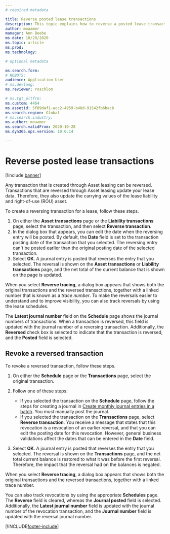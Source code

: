 ```yaml
---
# required metadata

title: Reverse posted lease transactions
description: This topic explains how to reverse a posted lease transaction. Any transaction that is created through Asset leasing can be reversed.
author: moaamer
manager: Ann Beebe
ms.date: 10/28/2020
ms.topic: article
ms.prod: 
ms.technology: 

# optional metadata

ms.search.form: 
# ROBOTS: 
audience: Application User
# ms.devlang: 
ms.reviewer: roschlom

# ms.tgt_pltfrm: 
ms.custom: 4464
ms.assetid: 5f89daf1-acc2-4959-b48d-91542fb6bacb
ms.search.region: Global
# ms.search.industry: 
ms.author: moaamer
ms.search.validFrom: 2020-10-28
ms.dyn365.ops.version: 10.0.14

---
```


# Reverse posted lease transactions

[!include [banner](../includes/banner.md)]

Any transaction that is created through Asset leasing can be reversed. Transactions that are reversed through Asset leasing update your lease data. Therefore, they also update the carrying values of the lease liability and right-of-use (ROU) asset.

To create a reversing transaction for a lease, follow these steps.

1. On either the **Asset transactions** page or the **Liability transactions** page, select the transaction, and then select **Reverse transaction**.
2. In the dialog box that appears, you can edit the date when the reversing entry will be posted. By default, the **Date** field is set to the transaction posting date of the transaction that you selected. The reversing entry can't be posted earlier than the original posting date of the selected transaction.
3. Select **OK**. A journal entry is posted that reverses the entry that you selected. The reversal is shown on the **Asset transactions** or **Liability transactions** page, and the net total of the current balance that is shown on the page is updated.

When you select **Reverse tracing**, a dialog box appears that shows both the original transactions and the reversed transactions, together with a linked number that is known as a *trace number*. To make the reversals easier to understand and to improve visibility, you can also track reversals by using the lease schedules.

The **Latest journal number** field on the **Schedule** page shows the journal numbers of transactions. When a transaction is reversed, this field is updated with the journal number of a reversing transaction. Additionally, the **Reversed** check box is selected to indicate that the transaction is reversed, and the **Posted** field is selected.

## Revoke a reversed transaction

To revoke a reversed transaction, follow these steps.

1. On either the **Schedule** page or the **Transactions** page, select the original transaction.
2. Follow one of these steps:

    - If you selected the transaction on the **Schedule** page, follow the steps for creating a journal in [Create monthly journal entries in a batch](create-monthly-journals-batch.md). You must manually post the journal.
    - If you selected the transaction on the **Transactions** page, select **Reverse transaction**. You receive a message that states that this revocation is a revocation of an earlier reversal, and that you can edit the posting date for this revocation. However, general business validations affect the dates that can be entered in the **Date** field. 

3. Select **OK**. A journal entry is posted that reverses the entry that you selected. The reversal is shown on the **Transactions** page, and the net total current balance is restored to what it was before the first reversal. Therefore, the impact that the reversal had on the balances is negated.

When you select **Reverse tracing**, a dialog box appears that shows both the original transactions and the reversed transactions, together with a linked trace number.

You can also track revocations by using the appropriate **Schedules** page. The **Reverse** field is cleared, whereas the **Journal posted** field is selected. Additionally, the **Latest journal number** field is updated with the journal number of the revocation transaction, and the **Journal number** field is updated with the reversal journal number.


[!INCLUDE[footer-include](../../includes/footer-banner.md)]